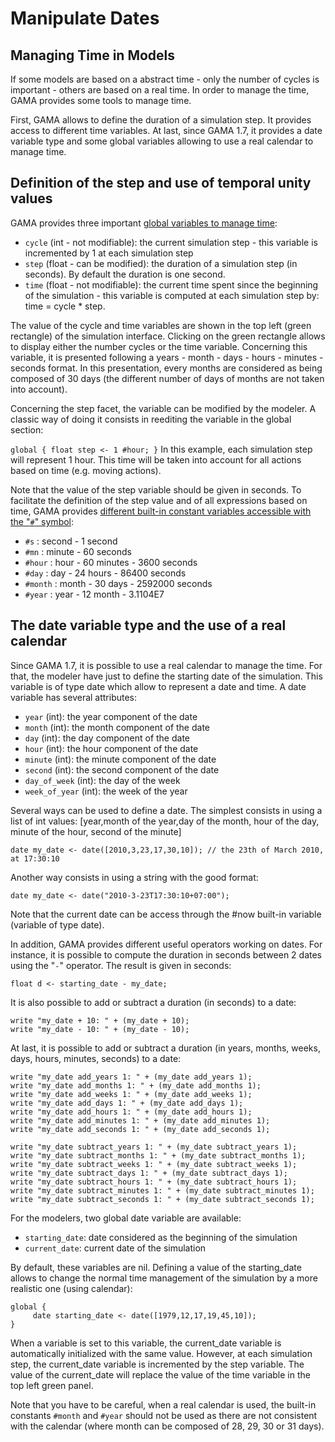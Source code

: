 [//]: # (keyword|concept_date)
# Manipulate Dates

[//]: # (keyword|type_date) 
[//]: # (keyword|concept_time)
## Managing Time in Models

If some models are based on a abstract time - only the number of cycles is important - others are based on a real time. In order to manage the time, GAMA provides some tools to manage time.

First, GAMA allows to define the duration of a simulation step. It provides access to different time variables. At last, since GAMA 1.7, it provides a date variable type and some global variables allowing to use a real calendar to manage time.

## Definition of the step and use of temporal unity values
GAMA provides three important [global variables to manage time](GlobalSpecies#cycle):
* `cycle` (int - not modifiable): the current simulation step - this variable is incremented by 1 at each simulation step
* `step` (float - can be modified): the duration of a simulation step (in seconds). By default the duration is one second.
* `time` (float - not modifiable): the current time spent since the beginning of the simulation - this variable is computed at each simulation step by: time = cycle * step. 

The value of the cycle and time variables are shown in the top left (green rectangle) of the simulation interface. Clicking on the green rectangle allows to display either the number cycles or the time variable. Concerning this variable, it is presented following a years - month - days - hours - minutes - seconds format. In this presentation, every months are considered as being composed of 30 days (the different number of days of months are not taken into account).

Concerning the step facet, the variable can be modified by the modeler. A classic way of doing it consists in reediting the variable in the global section:

`
global {
       float step <- 1 #hour;
}
`
In this example, each simulation step will represent 1 hour. This time will be taken into account for all actions based on time (e.g. moving actions).

Note that the value of the step variable should be given in seconds. To facilitate the definition of the step value and of all expressions based on time, GAMA provides [different built-in constant variables accessible with the "`#`" symbol](UnitsAndConstants#time-units): 

 * `#s` : second - 1 second
 * `#mn` : minute - 60 seconds
 * `#hour` : hour - 60 minutes - 3600 seconds
 * `#day` : day - 24 hours - 86400 seconds
 * `#month` : month - 30 days - 2592000 seconds
 * `#year` : year - 12 month - 3.1104E7
	

## The date variable type and the use of a real calendar
Since GAMA 1.7, it is possible to use a real calendar to manage the time. For that, the modeler have just to define the starting date of the simulation. This variable is of type date which allow to represent a date and time. 
A date variable has several attributes:

* `year` (int): the year component of the date
* `month` (int): the month component of the date
* `day` (int): the day component of the date
* `hour` (int): the hour component of the date
* `minute` (int): the minute component of the date
* `second` (int): the second component of the date
* `day_of_week` (int): the day of the week
* `week_of_year` (int): the week of the year

Several ways can be used to define a date. The simplest consists in using a list of int values: [year,month of the year,day of the month, hour of the day, minute of the hour, second of the minute]
```
date my_date <- date([2010,3,23,17,30,10]); // the 23th of March 2010, at 17:30:10
```
Another way consists in using a string with the good format:
```
date my_date <- date("2010-3-23T17:30:10+07:00"); 
```
		
Note that the current date can be access through the #now built-in variable (variable of type date).

In addition, GAMA provides different useful operators working on dates. For instance, it is possible to compute the duration in seconds between 2 dates using the "`-`" operator. The result is given in seconds:
```
float d <- starting_date - my_date;
```

It is also possible to add or subtract a duration (in seconds) to a date:
```
write "my_date + 10: " + (my_date + 10);
write "my_date - 10: " + (my_date - 10);
```
		 
At last, it is possible to add or subtract a duration (in years, months, weeks, days, hours, minutes,  seconds) to a date:
```
write "my_date add_years 1: " + (my_date add_years 1);
write "my_date add_months 1: " + (my_date add_months 1);
write "my_date add_weeks 1: " + (my_date add_weeks 1);
write "my_date add_days 1: " + (my_date add_days 1);
write "my_date add_hours 1: " + (my_date add_hours 1);
write "my_date add_minutes 1: " + (my_date add_minutes 1);
write "my_date add_seconds 1: " + (my_date add_seconds 1);
		  
write "my_date subtract_years 1: " + (my_date subtract_years 1);
write "my_date subtract_months 1: " + (my_date subtract_months 1);
write "my_date subtract_weeks 1: " + (my_date subtract_weeks 1);
write "my_date subtract_days 1: " + (my_date subtract_days 1);
write "my_date subtract_hours 1: " + (my_date subtract_hours 1);
write "my_date subtract_minutes 1: " + (my_date subtract_minutes 1);
write "my_date subtract_seconds 1: " + (my_date subtract_seconds 1);
```
For the modelers, two global date variable are available:
* `starting_date`: date considered as the beginning of the simulation
* `current_date`: current date of the simulation

By default, these variables are nil. Defining a value of the starting_date allows to change the normal time management of the simulation by a more realistic one (using calendar): 
```
global {
     date starting_date <- date([1979,12,17,19,45,10]);
}
```

When a variable is set to this variable, the current_date variable is automatically initialized with the same value. However, at each simulation step, the current_date variable is incremented by the step variable. The value of the current_date will replace the value of the time variable in the top left green panel.

Note that you have to be careful, when a real calendar is used, the built-in constants `#month` and `#year` should not be used as there are not consistent with the calendar (where month can be composed of 28, 29, 30 or 31 days).
